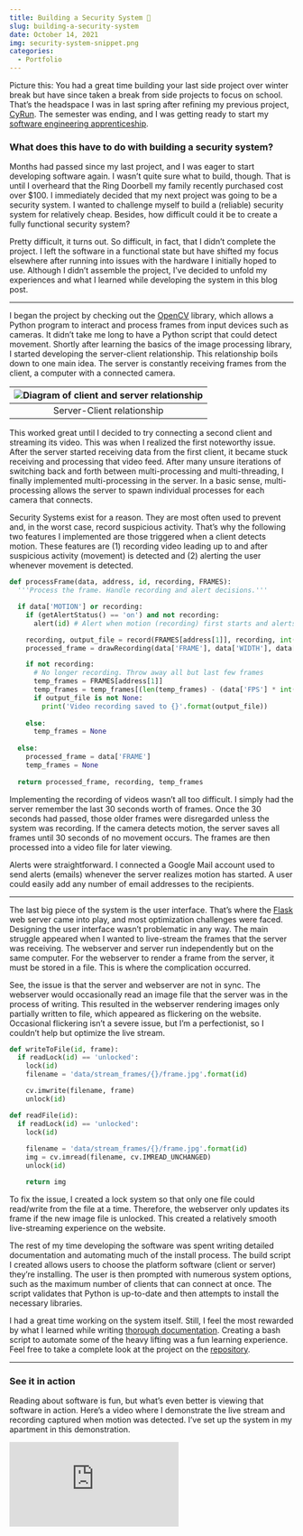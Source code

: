 ```yaml
---
title: Building a Security System 📸
slug: building-a-security-system
date: October 14, 2021
img: security-system-snippet.png
categories:
  - Portfolio
---
```


Picture this: You had a great time building your last side project over winter break but have since taken a break from side projects to focus on school. That’s the headspace I was in last spring after refining my previous project, [CyRun](/post/cyrun). The semester was ending, and I was getting ready to start my [software engineering apprenticeship](https://www.sourceallies.com/2021/09/2021-apprentices-part-1).

<!--more-->

### What does this have to do with building a security system?

Months had passed since my last project, and I was eager to start developing software again. I wasn’t quite sure what to build, though. That is until I overheard that the Ring Doorbell my family recently purchased cost over $100. I immediately decided that my next project was going to be a security system. I wanted to challenge myself to build a (reliable) security system for relatively cheap. Besides, how difficult could it be to create a fully functional security system?

Pretty difficult, it turns out. So difficult, in fact, that I didn’t complete the project. I left the software in a functional state but have shifted my focus elsewhere after running into issues with the hardware I initially hoped to use. Although I didn’t assemble the project, I’ve decided to unfold my experiences and what I learned while developing the system in this blog post.

---

I began the project by checking out the [OpenCV](https://opencv.org/) library, which allows a Python program to interact and process frames from input devices such as cameras. It didn’t take me long to have a Python script that could detect movement. Shortly after learning the basics of the image processing library, I started developing the server-client relationship. This relationship boils down to one main idea. The server is constantly receiving frames from the client, a computer with a connected camera.

| ![Diagram of client and server relationship](/blog-images/security-system-diagram.png) |
| :--: |
| Server-Client relationship |

This worked great until I decided to try connecting a second client and streaming its video. This was when I realized the first noteworthy issue. After the server started receiving data from the first client, it became stuck receiving and processing that video feed. After many unsure iterations of switching back and forth between multi-processing and multi-threading, I finally implemented multi-processing in the server. In a basic sense, multi-processing allows the server to spawn individual processes for each camera that connects.

Security Systems exist for a reason. They are most often used to prevent and, in the worst case, record suspicious activity. That’s why the following two features I implemented are those triggered when a client detects motion. These features are (1) recording video leading up to and after suspicious activity (movement) is detected and (2) alerting the user whenever movement is detected.

```python
def processFrame(data, address, id, recording, FRAMES):
  '''Process the frame. Handle recording and alert decisions.'''

  if data['MOTION'] or recording:
    if (getAlertStatus() == 'on') and not recording:
      alert(id) # Alert when motion (recording) first starts and alerts are enabled

    recording, output_file = record(FRAMES[address[1]], recording, int(ENV('seconds')), id)
    processed_frame = drawRecording(data['FRAME'], data['WIDTH'], data['HEIGHT'])

    if not recording:
      # No longer recording. Throw away all but last few frames
      temp_frames = FRAMES[address[1]]
      temp_frames = temp_frames[(len(temp_frames) - (data['FPS'] * int(ENV('SECONDS')))):]
      if output_file is not None:
        print('Video recording saved to {}'.format(output_file))
    
    else:
      temp_frames = None
  
  else:
    processed_frame = data['FRAME']
    temp_frames = None
  
  return processed_frame, recording, temp_frames
```

Implementing the recording of videos wasn’t all too difficult. I simply had the server remember the last 30 seconds worth of frames. Once the 30 seconds had passed, those older frames were disregarded unless the system was recording. If the camera detects motion, the server saves all frames until 30 seconds of no movement occurs. The frames are then processed into a video file for later viewing.

Alerts were straightforward. I connected a Google Mail account used to send alerts (emails) whenever the server realizes motion has started. A user could easily add any number of email addresses to the recipients.

---

The last big piece of the system is the user interface. That’s where the [Flask](https://flask.palletsprojects.com) web server came into play, and most optimization challenges were faced. Designing the user interface wasn’t problematic in any way. The main struggle appeared when I wanted to live-stream the frames that the server was receiving. The webserver and server run independently but on the same computer. For the webserver to render a frame from the server, it must be stored in a file. This is where the complication occurred.

See, the issue is that the server and webserver are not in sync. The webserver would occasionally read an image file that the server was in the process of writing. This resulted in the webserver rendering images only partially written to file, which appeared as flickering on the website. Occasional flickering isn’t a severe issue, but I’m a perfectionist, so I couldn’t help but optimize the live stream.

```python
def writeToFile(id, frame):
  if readLock(id) == 'unlocked':
    lock(id)
    filename = 'data/stream_frames/{}/frame.jpg'.format(id)

    cv.imwrite(filename, frame)
    unlock(id)

def readFile(id):
  if readLock(id) == 'unlocked':
    lock(id)
    
    filename = 'data/stream_frames/{}/frame.jpg'.format(id)
    img = cv.imread(filename, cv.IMREAD_UNCHANGED)
    unlock(id)

    return img
```

To fix the issue, I created a lock system so that only one file could read/write from the file at a time. Therefore, the webserver only updates its frame if the new image file is unlocked. This created a relatively smooth live-streaming experience on the website.

The rest of my time developing the software was spent writing detailed documentation and automating much of the install process. The build script I created allows users to choose the platform software (client or server) they’re installing. The user is then prompted with numerous system options, such as the maximum number of clients that can connect at once. The script validates that Python is up-to-date and then attempts to install the necessary libraries.

I had a great time working on the system itself. Still, I feel the most rewarded by what I learned while writing [thorough documentation](https://github.com/ChristianLisle/Security-System#security-system). Creating a bash script to automate some of the heavy lifting was a fun learning experience. Feel free to take a complete look at the project on the [repository](https://github.com/ChristianLisle/Security-System).

---

### See it in action

Reading about software is fun, but what’s even better is viewing that software in action. Here’s a video where I demonstrate the live stream and recording captured when motion was detected. I’ve set up the system in my apartment in this demonstration.

<iframe src="https://www.youtube.com/embed/hgwknEyyTGQ" title="YouTube video player" frameborder="0" allow="accelerometer; autoplay; clipboard-write; encrypted-media; gyroscope; picture-in-picture" allowfullscreen class="youtube-embed"></iframe>